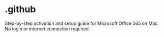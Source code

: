 # .github
Step-by-step activation and setup guide for Microsoft Office 365 on Mac. No login or internet connection required.
